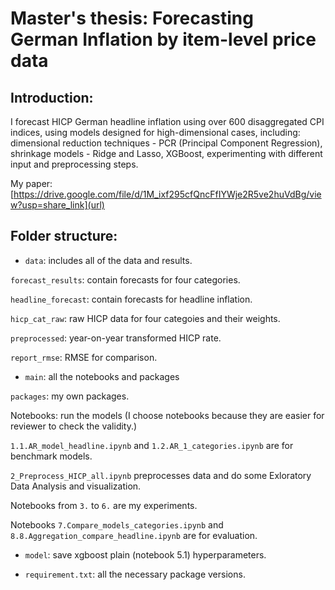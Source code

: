 # Master's thesis: Forecasting German Inflation by item-level price data

## Introduction:
I forecast HICP German headline inflation using over 600 disaggregated CPI indices, using models designed for high-dimensional cases, including: dimensional reduction techniques - PCR (Principal Component Regression), shrinkage models - Ridge and Lasso, XGBoost, experimenting with different input and preprocessing steps.

My paper: [https://drive.google.com/file/d/1M_ixf295cfQncFfIYWje2R5ve2huVdBg/view?usp=share_link](url)

## Folder structure:
- `data`: includes all of the data and results.

`forecast_results`: contain forecasts for four categories.

`headline_forecast`: contain forecasts for headline inflation.

`hicp_cat_raw`: raw HICP data for four categoies and their weights.

`preprocessed`: year-on-year transformed HICP rate.

`report_rmse`: RMSE for comparison.

- `main`: all the notebooks and packages

`packages`: my own packages.

Notebooks: run the models (I choose notebooks because they are easier for reviewer to check the validity.)

`1.1.AR_model_headline.ipynb` and `1.2.AR_1_categories.ipynb` are for benchmark models.

`2_Preprocess_HICP_all.ipynb` preprocesses data and do some Exloratory Data Analysis and visualization.

Notebooks from `3.` to `6.` are my experiments. 

Notebooks `7.Compare_models_categories.ipynb` and `8.8.Aggregation_compare_headline.ipynb` are for evaluation.

- `model`: save xgboost plain (notebook 5.1) hyperparameters.

- `requirement.txt`: all the necessary package versions.



